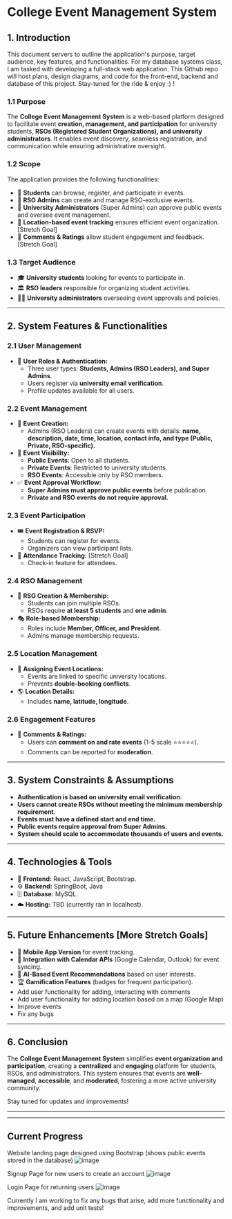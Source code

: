 # College Event Management System

## 1. Introduction
This document servers to outline the application's purpose, target audience, key features, and functionalities. For my database systems class, I am tasked with developing a full-stack web application. This Github repo will host plans, design diagrams, and code for the front-end, backend and database of this project. Stay-tuned for the ride &amp; enjoy :) !

### 1.1 Purpose
The **College Event Management System** is a web-based platform designed to facilitate event **creation, management, and participation** for university students, **RSOs (Registered Student Organizations), and university administrators**. It enables event discovery, seamless registration, and communication while ensuring administrative oversight.

### 1.2 Scope
The application provides the following functionalities:
- 📌 **Students** can browse, register, and participate in events.
- 📌 **RSO Admins** can create and manage RSO-exclusive events.
- 📌 **University Administrators** (Super Admins) can approve public events and oversee event management.
- 📌 **Location-based event tracking** ensures efficient event organization. [Stretch Goal]
- 📌 **Comments & Ratings** allow student engagement and feedback. [Stretch Goal]

### 1.3 Target Audience
- 🎓 **University students** looking for events to participate in.
- 🏛️ **RSO leaders** responsible for organizing student activities.
- 👨‍💼 **University administrators** overseeing event approvals and policies.

---

## 2. System Features & Functionalities

### 2.1 User Management
- 🔐 **User Roles & Authentication:**
  - Three user types: **Students, Admins (RSO Leaders), and Super Admins**.
  - Users register via **university email verification**.
  - Profile updates available for all users.

### 2.2 Event Management
- 📝 **Event Creation:**
  - Admins (RSO Leaders) can create events with details: **name, description, date, time, location, contact info, and type (Public, Private, RSO-specific).**
- 👀 **Event Visibility:**
  - **Public Events**: Open to all students.
  - **Private Events**: Restricted to university students.
  - **RSO Events**: Accessible only by RSO members.
- ✅ **Event Approval Workflow:**
  - **Super Admins must approve public events** before publication.
  - **Private and RSO events do not require approval.**

### 2.3 Event Participation
- 🎟️ **Event Registration & RSVP:**
  - Students can register for events.
  - Organizers can view participant lists.
- 📍 **Attendance Tracking:** [Stretch Goal]
  - Check-in feature for attendees.

### 2.4 RSO Management
- 🔗 **RSO Creation & Membership:**
  - Students can join multiple RSOs.
  - RSOs require **at least 5 students** and **one admin**.
- 🎭 **Role-based Membership:**
  - Roles include **Member, Officer, and President**.
  - Admins manage membership requests.

### 2.5 Location Management
- 📌 **Assigning Event Locations:**
  - Events are linked to specific university locations.
  - Prevents **double-booking conflicts**.
- 🌎 **Location Details:**
  - Includes **name, latitude, longitude**.

### 2.6 Engagement Features
- 💬 **Comments & Ratings:**
  - Users can **comment on and rate events** (1-5 scale ⭐⭐⭐⭐⭐).
  - Comments can be reported for **moderation**.

---

## 3. System Constraints & Assumptions
- **Authentication is based on university email verification.**
- **Users cannot create RSOs without meeting the minimum membership requirement.**
- **Events must have a defined start and end time.**
- **Public events require approval from Super Admins.**
- **System should scale to accommodate thousands of users and events.**

---

## 4. Technologies & Tools
- 🎨 **Frontend:** React, JavaScript, Bootstrap.
- ⚙️ **Backend:** SpringBoot, Java
- 🗄️ **Database:** MySQL.
- ☁️ **Hosting:** TBD (currently ran in localhost).

---

## 5. Future Enhancements [More Stretch Goals]
- 📱 **Mobile App Version** for event tracking.
- 📅 **Integration with Calendar APIs** (Google Calendar, Outlook) for event syncing.
- 🤖 **AI-Based Event Recommendations** based on user interests.
- 🏆 **Gamification Features** (badges for frequent participation).
- Add user functionality for adding, interacting with comments
- Add user functionality for adding location based on a map (Google Map)
- Improve events
- Fix any bugs

---

## 6. Conclusion
The **College Event Management System** simplifies **event organization and participation**, creating a **centralized** and **engaging** platform for students, RSOs, and administrators. This system ensures that events are **well-managed**, **accessible**, and **moderated**, fostering a more active university community.

Stay tuned for updates and improvements!

---
---

## Current Progress

Website landing page designed using Bootstrap (shows public events stored in the database)
![image](https://github.com/user-attachments/assets/3666c881-18c9-4077-9ae3-89cc23268799)

Signup Page for new users to create an account
![image](https://github.com/user-attachments/assets/6f98fb08-5002-4f72-aae3-283b1339a32d)

Login Page for returning users
![image](https://github.com/user-attachments/assets/fcb63be1-18e0-4415-acfe-313a79e49385)

Currently I am working to fix any bugs that arise, add more functionality and improvements, and add unit tests!

